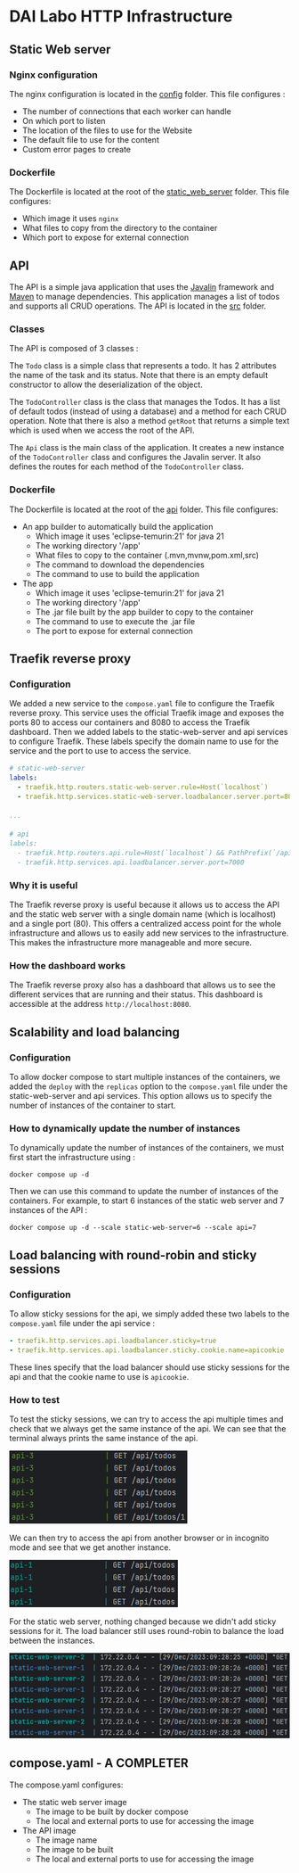 # DAI Labo HTTP Infrastructure

## Static Web server

### Nginx configuration

The nginx configuration is located in the [config](static_web_server/config/nginx.conf) folder.
This file configures :

- The number of connections that each worker can handle
- On which port to listen
- The location of the files to use for the Website
- The default file to use for the content
- Custom error pages to create

### Dockerfile

The Dockerfile is located at the root of the [static_web_server](static_web_server) folder.
This file configures:

- Which image it uses `nginx`
- What files to copy from the directory to the container
- Which port to expose for external connection

## API

The API is a simple java application that uses the [Javalin](https://javalin.io/) framework and
[Maven](https://maven.apache.org/) to manage dependencies. This application manages a list of todos and supports all
CRUD operations. The API is located in the [src](api/src) folder.

### Classes

The API is composed of 3 classes :

The `Todo` class is a simple class that represents a todo. It has 2 attributes the name of the task and its status. Note
that there is an empty default constructor to allow the deserialization of the object.

The `TodoController` class is the class that manages the Todos. It has a list of default todos (instead of using a
database) and a method for each CRUD operation. Note that there is also a method `getRoot` that returns a simple text
which is used when we access the root of the API.

The `Api` class is the main class of the application. It creates a new instance of the `TodoController` class and
configures the Javalin server. It also defines the routes for each method of the `TodoController` class.

### Dockerfile

The Dockerfile is located at the root of the [api](api) folder.
This file configures:

- An app builder to automatically build the application
    - Which image it uses 'eclipse-temurin:21' for java 21
    - The working directory '/app'
    - What files to copy to the container (.mvn,mvnw,pom.xml,src)
    - The command to download the dependencies
    - The command to use to build the application
- The app
    - Which image it uses 'eclipse-temurin:21' for java 21
    - The working directory '/app'
    - The .jar file built by the app builder to copy to the container
    - The command to use to execute the .jar file
    - The port to expose for external connection

## Traefik reverse proxy

### Configuration

We added a new service to the `compose.yaml` file to configure the Traefik reverse proxy. This service uses the official
Traefik image and exposes the ports 80 to access our containers and 8080 to access the Traefik dashboard. Then we added
labels to the static-web-server and api services to configure Traefik. These labels specify the domain name to use for
the service and the port to use to access the service.

```yaml
# static-web-server
labels:
  - traefik.http.routers.static-web-server.rule=Host(`localhost`)
  - traefik.http.services.static-web-server.loadbalancer.server.port=80

...

# api
labels:
  - traefik.http.routers.api.rule=Host(`localhost`) && PathPrefix(`/api`)
  - traefik.http.services.api.loadbalancer.server.port=7000
```

### Why it is useful

The Traefik reverse proxy is useful because it allows us to access the API and the static web server with a single
domain name (which is localhost) and a single port (80). This offers a centralized access point for the whole
infrastructure and allows us to easily add new services to the infrastructure. This makes the infrastructure more
manageable and more secure.

### How the dashboard works

The Traefik reverse proxy also has a dashboard that allows us to see the different services that are running and their
status. This dashboard is accessible at the address `http://localhost:8080`.

## Scalability and load balancing

### Configuration

To allow docker compose to start multiple instances of the containers, we added the `deploy` with the `replicas` option
to the `compose.yaml` file under the static-web-server and api services. This option allows us to specify the number of
instances of the container to start.

### How to dynamically update the number of instances

To dynamically update the number of instances of the containers, we must first start the infrastructure using :

```shell
docker compose up -d
```

Then we can use this command to update the number of instances of the containers. For example, to start 6 instances of
the static web server and 7 instances of the API :

```shell
docker compose up -d --scale static-web-server=6 --scale api=7
```

## Load balancing with round-robin and sticky sessions

### Configuration

To allow sticky sessions for the api, we simply added these two labels to the `compose.yaml` file under the api
service :

```yaml
- traefik.http.services.api.loadbalancer.sticky=true
- traefik.http.services.api.loadbalancer.sticky.cookie.name=apicookie
```

These lines specify that the load balancer should use sticky sessions for the api and that the cookie name to use
is `apicookie`.

### How to test

To test the sticky sessions, we can try to access the api multiple times and check that we always get the same instance
of the api. We can see that the terminal always prints the same instance of the api.

![img.png](docs/img.png)

We can then try to access the api from another browser or in incognito mode and see that we get another instance.

![img_1.png](docs/img_1.png)

For the static web server, nothing changed because we didn't add sticky sessions for it. The load balancer still uses
round-robin to balance the load between the instances.

![img_2.png](docs/img_2.png)

## compose.yaml - A COMPLETER

The compose.yaml configures:

- The static web server image
    - The image to be built by docker compose
    - The local and external ports to use for accessing the image
- The API image
    - The image name
    - The image to be built
    - The local and external ports to use for accessing the image